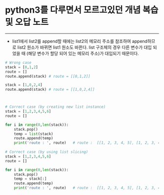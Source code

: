 # python3를 다루면서 모르고있던 개념 복습 및 오답 노트

---

- list1에서 list2를 append할 때에는 list2의 메모리 주소를 참조하여 append하므로 list2 원소가 바뀌면 list1 원소도 바뀐다.
list 구조체의 경우 다른 변수가 대입 되었을 때 (해당 변수가 할당 되어 있는 메모리 주소)가 대입되기 때문이다. 
```python
# Wrong case
stack = [0,1,2]
route = []
route.append(stack) # route = [[0,1,2]]

stack = [1,0,2,4]
route.append(stack) # route = [[1,0,2,4]]



# Correct case (by creating new list instance)
stack = [1,2,3,4,5,6]
route = []

for i in range(0,len(stack)):
    stack.pop()
    temp = list(stack)
    route.append(temp)
    print('route : ', route)   # route :  [[1, 2, 3, 4, 5], [1, 2, 3, 4], [1, 2, 3], [1, 2], [1], []]
    
# Correct case (by using list slicing)
stack = [1,2,3,4,5,6]
route = []

for i in range(0,len(stack)):
    stack.pop()
    temp = stack[:]
    route.append(temp)
    print('route : ', route)   # route :  [[1, 2, 3, 4, 5], [1, 2, 3, 4], [1, 2, 3], [1, 2], [1], []]
```
